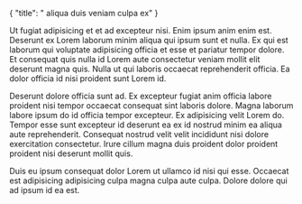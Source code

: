 {
  "title": " aliqua duis veniam culpa ex"
}

Ut fugiat adipisicing et et ad excepteur nisi. Enim ipsum anim enim est. Deserunt ex Lorem laborum minim aliqua qui ipsum sunt et nulla. Ex qui est laborum qui voluptate adipisicing officia et esse et pariatur tempor dolore. Et consequat quis nulla id Lorem aute consectetur veniam mollit elit deserunt magna quis. Nulla ut qui laboris occaecat reprehenderit officia. Ea dolor officia id nisi proident sunt Lorem id.

Deserunt dolore officia sunt ad. Ex excepteur fugiat anim officia labore proident nisi tempor occaecat consequat sint laboris dolore. Magna laborum labore ipsum do id officia tempor excepteur. Ex adipisicing velit Lorem do. Tempor esse sunt excepteur id deserunt ea ex id nostrud minim ea aliqua aute reprehenderit. Consequat nostrud velit velit incididunt nisi dolore exercitation consectetur. Irure cillum magna duis proident dolor proident proident nisi deserunt mollit quis.

Duis eu ipsum consequat dolor Lorem ut ullamco id nisi qui esse. Occaecat est adipisicing adipisicing culpa magna culpa aute culpa. Dolore dolore qui ad ipsum id ea est.